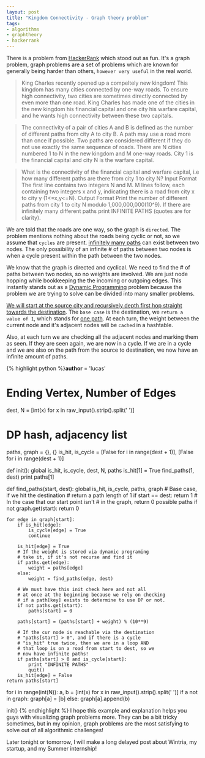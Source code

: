 ```yaml
---
layout: post
title: "Kingdom Connectivity - Graph theory problem"
tags:
- algorithms
- graphtheory
- hackerrank
---
```


There is a problem from <a href="https://www.hackerrank.com/">HackerRank</a> which stood out as fun. It's a graph problem, graph problems are a set of problems which are known for generally being harder than others, `however very useful` in the real world.

> King Charles recently opened up a compeltely new kingdom! This kingdom has many cities connected by one-way roads. To ensure high connectivity, two cities are sometimes directly connected by even more than one road. King Charles has made one of the cities in the new kingdom his financial capital and one city his warfare capital, and he wants high connectivity between these two capitals. 

> The connectivity of a pair of cities A and B is defined as the number of different paths from city A to city B. A path may use a road more than once if possible. Two paths are considered different if they do not use exactly the same sequence of roads. There are N cities numbered 1 to N in the new kingdom and M one-way roads. City 1 is the financial capital and city N is the warfare capital. 

> What is the connectivity of the financial capital and warfare capital, i.e how many different paths are there from city 1 to city N? Input Format The first line contains two integers N and M. M lines follow, each containing two integers x and y, indicating there is a road from city x to city y (1<=x,y<=N). Output Format Print the number of different paths from city 1 to city N modulo 1,000,000,000(10^9). If there are infinitely many different paths print INFINITE PATHS (quotes are for clarity).


We are told that the roads are one way, so the graph is `directed`. The problem mentions nothing about the roads being cyclic or not, so we assume that `cycles` are present. <u>infinitely many paths</u> can exist between two nodes. The only possibility of an infinite # of paths between two nodes is when a cycle present within the path between the two nodes.

We know that the graph is directed and cyclical. We need to find the # of paths between two nodes, so no weights are involved. We are just node hopping while bookkeeping the the incoming or outgoing edges. This instantly stands out as a <a href="http://en.wikipedia.org/wiki/Dynamic_programming">Dynamic Programming</a> problem because the problem we are trying to solve can be divided into many smaller problems.

<u>We will start at the source city and recursively depth first hop straight towards the destination</u>. The `base case` is the destination, we `return a value of 1`, which stands for <u>one path</u>. At each turn, the weight between the current node and it's adjacent nodes will be `cached` in a hashtable. 

Also, at each turn we are checking all the adjacent nodes and marking them as seen. If they are seen again, we are now in a cycle. If we are in a cycle and we are also on the path from the source to destination, we now have an infinite amount of paths.

{% highlight python %}__author__ = 'lucas'
# Ending Vertex, Number of Edges
dest, N = [int(x) for x in raw_input().strip().split(' ')]
# DP hash, adjacency list
paths, graph = {}, {}
is_hit, is_cycle  = [False for i in range(dest + 1)], [False for i in range(dest + 1)]

def init():
    global is_hit, is_cycle, dest, N, paths
    is_hit[1] = True
    find_paths(1, dest)
    print paths[1]

def find_paths(start, dest):
    global is_hit, is_cycle, paths, graph
    # Base case, if we hit the destination
    # return a path length of 1
    if start == dest: return 1
    # In the case that our start point isn't
    # in the graph, return 0 possible paths
    if not graph.get(start): return 0

    for edge in graph[start]:
        if is_hit[edge]:
            is_cycle[edge] = True
            continue

        is_hit[edge] = True
        # If the weight is stored via dynamic programing
        # take it, if it's not recurse and find it
        if paths.get(edge):
            weight = paths[edge]
        else:
            weight = find_paths(edge, dest)

        # We must have this init check here and not all
        # at once at the beginning because we rely on checking
        # if a path[key] exists to determine to use DP or not.
        if not paths.get(start):
            paths[start] = 0

        paths[start] = (paths[start] + weight) % (10**9)

        # If the cur node is reachable via the destination
        # "paths[start] > 0", and if there is a cycle
        # "is_hit" true twice, then we are in a loop AND
        # that loop is on a road from start to dest, so we
        # now have infinite paths!
        if paths[start] > 0 and is_cycle[start]:
            print "INFINITE PATHS"
            quit()
        is_hit[edge] = False
    return paths[start]

for i in range(int(N)):
    a, b = [int(x) for x in raw_input().strip().split(' ')]
    if a not in graph:
        graph[a] = [b]
    else:
        graph[a].append(b)

init()
{% endhighlight %}
I hope this example and explanation helps you guys with visualizing graph problems more. They can be a bit tricky sometimes, but in my opinion, graph problems are the most satisfying to solve out of all algorithmic challenges!

Later tonight or tomorrow, I will make a long delayed post about Wintria, my startup, and my Summer internship!
